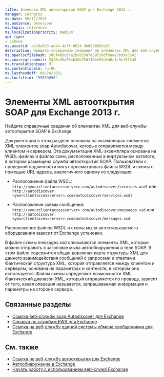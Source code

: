 ```yaml
---
title: Элементы XML автооткрытия SOAP для Exchange 2013 г.
manager: sethgros
ms.date: 09/17/2015
ms.audience: Developer
ms.topic: reference
ms.localizationpriority: medium
api_type:
- schema
ms.assetid: ae18a5b3-ae44-4cff-8654-db8028565e01
description: Найдите справочные сведения об элементах XML для веб-службы автооткрытия SOAP в Exchange.
ms.openlocfilehash: 5dcf4d6cd7a2b0b2987e59530dfbaae7b9993242
ms.sourcegitcommit: 54f6cd5a704b36b76d110ee53a6d6c1c3e15f5a9
ms.translationtype: MT
ms.contentlocale: ru-RU
ms.lasthandoff: 09/24/2021
ms.locfileid: "59539096"
---
```

# <a name="soap-autodiscover-xml-elements-for-exchange-2013"></a>Элементы XML автооткрытия SOAP для Exchange 2013 г.

Найдите справочные сведения об элементах XML для веб-службы автооткрытия SOAP в Exchange.
  
Документация в этом разделе основана на экземплярах элементов XML-элементов soap Autodiscover, которые отправляются между клиентом и сервером. Эта документация XML-экземпляра основана на WSDL-файлах и файлах схем, расположенных в виртуальном каталоге, в котором размещена служба автооткрытия SOAP. Пользователи с проверкой подлинности могут просматривать файлы WSDL и схемы с помощью URL-адреса, аналогичного одному из следующих:
  
- Расположение файла WSDL: `http://<yourclientaccessserver>.com/autodiscover/services.wsdl` или `http://autodiscover.<yourclientaccessserver>.com/autodiscover/services.wsdl`
    
- Расположение схемы сообщений: `http://<yourclientaccessserver>.com/autodiscover/messages.xsd` или `http://autodiscover.<yourclientaccessserver>.com/autodiscover/messages.xsd` 
    
Расположение файлов WSDL и схемы мыла автооткрываемого оборудования зависит от Exchange установки.
  
В файле схемы messages.xsd описываются элементы XML, которые можно отправить в заголовке мыла автообнаружения и теле SOAP. В этом файле содержится общая дорожная карта структуры XML для данного взаимодействия сообщений с запросами и ответами. Фактическая структура XML, которая отправляется между клиентом и сервером, основана на параметрах и контексте, в котором она используется. Файлы схемы определяют возможности XML. Фактический диапазон XML, который отправляется по проводу, зависит от того, какая операция называется, запрашиваемая информация и параметры на стороне сервера. 
  
## <a name="related-sections"></a>Связанные разделы

- [Ссылка веб-службы soap Autodiscover для Exchange](soap-autodiscover-web-service-reference-for-exchange.md)    
- [Справка по службам EWS для Exchange](ews-reference-for-exchange.md)    
- [Ссылка на веб-службу единой системы обмена сообщениями для Exchange](unified-messaging-web-service-reference-for-exchange.md)
    
## <a name="see-also"></a>См. также

- [Ссылка на веб-службу автооткрытия для Exchange](autodiscover-web-service-reference-for-exchange.md)
- [Автообнаружение в Exchange](../exchange-web-services/autodiscover-for-exchange.md)
- [Начать работу с использованием веб-служб Exchange](../exchange-web-services/start-using-web-services-in-exchange.md)
    

